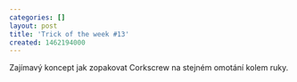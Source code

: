 ```yaml
---
categories: []
layout: post
title: 'Trick of the week #13'
created: 1462194000
---
```

<p>Zajímavý koncept jak zopakovat Corkscrew na stejném omotání kolem ruky.</p>

<p><div class="youtube-player" data-id="Zo0mmSlpvr0"></div></p>
